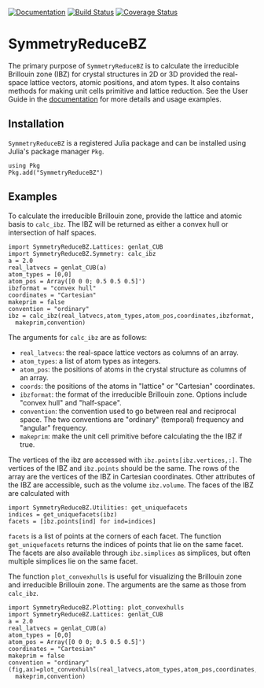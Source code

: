 [![Documentation](https://img.shields.io/badge/docs-dev-blue.svg)](
https://jerjorg.github.io/SymmetryReduceBZ.jl/)
[![Build Status](
https://travis-ci.com/jerjorg/SymmetryReduceBZ.jl.svg?branch=master)](
https://travis-ci.com/jerjorg/SymmetryReduceBZ.jl)
[![Coverage Status](
https://coveralls.io/repos/github/jerjorg/SymmetryReduceBZ.jl/badge.svg?branch=master)](
https://coveralls.io/github/jerjorg/SymmetryReduceBZ.jl?branch=master&service=github)


# SymmetryReduceBZ
The primary purpose of `SymmetryReduceBZ` is to calculate the irreducible
Brillouin zone (IBZ) for crystal structures in 2D or 3D provided the real-space
lattice vectors, atomic positions, and atom types. It also contains methods for
making unit cells primitive and lattice reduction. See the User Guide in the
[documentation](https://jerjorg.github.io/SymmetryReduceBZ.jl/) for more details
and usage examples.

## Installation

`SymmetryReduceBZ` is a registered Julia package and can be installed using
Julia's package manager `Pkg`.
```
using Pkg
Pkg.add("SymmetryReduceBZ")
```

## Examples

To calculate the irreducible Brillouin zone, provide the lattice and atomic
basis to `calc_ibz`. The IBZ will be returned as either a convex hull or
intersection of half spaces.
```@example
import SymmetryReduceBZ.Lattices: genlat_CUB
import SymmetryReduceBZ.Symmetry: calc_ibz
a = 2.0
real_latvecs = genlat_CUB(a)
atom_types = [0,0]
atom_pos = Array([0 0 0; 0.5 0.5 0.5]')
ibzformat = "convex hull"
coordinates = "Cartesian"
makeprim = false
convention = "ordinary"
ibz = calc_ibz(real_latvecs,atom_types,atom_pos,coordinates,ibzformat,
  makeprim,convention)
```
The arguments for `calc_ibz` are as follows:
- `real_latvecs`: the real-space lattice vectors as columns of an array.
- `atom_types`: a list of atom types as integers.
- `atom_pos`: the positions of atoms in the crystal structure as columns of an
	array.
- `coords`: the positions of the atoms in \"lattice\" or \"Cartesian\"
	coordinates.
- `ibzformat`: the format of the irreducible Brillouin zone. Options include
	\"convex hull\" and \"half-space\".
- `convention`: the convention used to go between real and reciprocal space. The
	two conventions are \"ordinary\" (temporal) frequency and \"angular\"
	frequency.
- `makeprim`: make the unit cell primitive before calculating the the IBZ if
	true.
	
The vertices of the ibz are accessed with `ibz.points[ibz.vertices,:]`. The
vertices of the IBZ and `ibz.points` should be the same. The rows of the array
are the vertices of the IBZ in Cartesian coordinates. Other attributes of the
IBZ are accessible, such as the volume `ibz.volume`. The faces of the IBZ are
calculated with
```
import SymmetryReduceBZ.Utilities: get_uniquefacets
indices = get_uniquefacets(ibz)
facets = [ibz.points[ind] for ind=indices]
```
`facets` is a list of points at the corners of each facet. The function
`get_uniquefacets` returns the indices of points that lie on the same facet. The
facets are also available through `ibz.simplices` as simplices, but often multiple simplices
lie on the same facet.

The function `plot_convexhulls` is useful for visualizing the Brillouin zone
and irreducible Brillouin zone. The arguments are the same as those from
`calc_ibz`.
```@example
import SymmetryReduceBZ.Plotting: plot_convexhulls
import SymmetryReduceBZ.Lattices: genlat_CUB
a = 2.0
real_latvecs = genlat_CUB(a)
atom_types = [0,0]
atom_pos = Array([0 0 0; 0.5 0.5 0.5]')
coordinates = "Cartesian"
makeprim = false
convention = "ordinary"
(fig,ax)=plot_convexhulls(real_latvecs,atom_types,atom_pos,coordinates,
  makeprim,convention)
```
